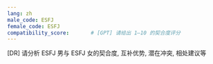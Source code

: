 ```yaml
---
lang: zh
male_code: ESFJ
female_code: ESFJ
compatibility_score:       # [GPT] 请给出 1–10 的契合度评分
---
```


[DR] 请分析 ESFJ 男与 ESFJ 女的契合度, 互补优势, 潜在冲突, 相处建议等

